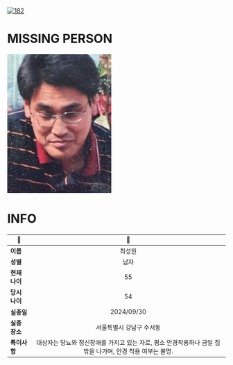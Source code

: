 [![182](https://img.shields.io/badge/%EC%8B%A4%EC%A2%85%EC%8B%A0%EA%B3%A0%EB%8A%94%20%EA%B5%AD%EB%B2%88%EC%97%86%EC%9D%B4-182-blue)](http://safe182.go.kr/index.do)

# MISSING PERSON

<img src="./missing_person.jpg">

# INFO

|🔑|💎|
|--|:--:|
|**이름**|최성원|
|**성별**|남자|
|**현재 나이**|55|
|**당시 나이**|54|
|**실종일**|2024/09/30|
|**실종 장소**|서울특별시 강남구 수서동 |
|**특이사항**|대상자는 당뇨와 정신장애를 가지고 있는 자로, 평소 안경착용하나 금일 집밖을 나가며, 안경 착용 여부는 불명.|
